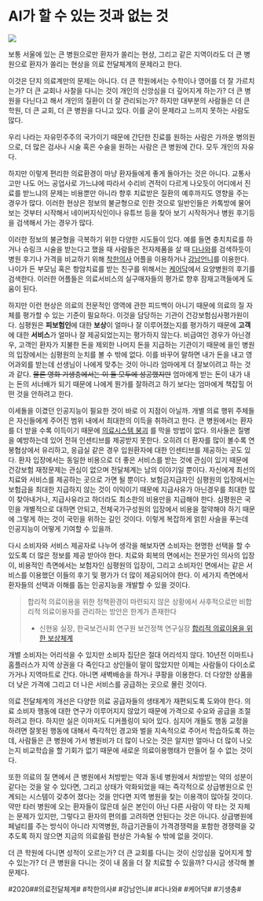 # AI가 할 수 있는 것과 없는 것
![](AI%E1%84%80%E1%85%A1%20%E1%84%92%E1%85%A1%E1%86%AF%20%E1%84%89%E1%85%AE%20%E1%84%8B%E1%85%B5%E1%86%BB%E1%84%82%E1%85%B3%E1%86%AB%20%E1%84%80%E1%85%A5%E1%86%BA%E1%84%80%E1%85%AA%20%E1%84%8B%E1%85%A5%E1%86%B9%E1%84%82%E1%85%B3%E1%86%AB%20%E1%84%80%E1%85%A5%E1%86%BA/1011841_slice.jpg)

 보통 서울에 있는 큰 병원으로만 환자가 쏠리는 현상, 그리고 같은 지역이라도 더 큰 병원으로 환자가 쏠리는 현상을 의료 전달체계의 문제라고 한다.

  이것은 단지 의료계만의 문제는 아니다.  더 큰 학원에서는 수학이나 영어를 더 잘 가르치는가? 더 큰 교회나 사찰을 다니는 것이 개인의 신앙심을 더 깊어지게 하는가?  더 큰 병원을 다닌다고 해서 개인의 질환이 더 잘 관리되는가? 하지만 대부분의 사람들은 더 큰 학원, 더 큰 교회, 더 큰 병원을 다니고 있다.  이를 굳이 문제라고 느끼지 못하는 사람도 많다. 

우리 나라는 자유민주주의 국가이기 때문에  간단한 진료를 원하는 사람은 가까운 병의원으로, 더 많은 검사나 시술 혹은 수술을 원하는 사람은 큰 병원에 간다. 모두 개인의 자유다. 

 하지만 이렇게 편리한 의료환경이 마냥 환자들에게 좋게 돌아가는 것은 아니다.  교통사고만 나도 어느 공업사로 가느냐에 따라서 수리비 견적이 다르게 나오듯이 어디에서 진료를 받느냐의 문제는 비용뿐만 아니라 향후 치료받은 질환의 예후까지도 영향을 주는 경우가 많다. 이러한 현상은 정보의 불균형으로 인한 것으로 일반인들은 카톡방에 물어보는 것부터 시작해서 네이버지식인이나 유튜브 등을 찾아 보기 시작하거나 병원 후기등을 검색해서 가는 경우가 많다. 

 이러한 정보의 불균형을 극복하기 위한 다양한 시도들이 있다.  예를 들면 충치치료를 하거나 슈링크 시술을 받는다고 했을 때 사람들은  전자제품을 살 때 [다나와](http://danawa.com)를 검색하듯이 병원 후기나 가격을 비교하기 위해 [착한의사](https://www.adoc.co.kr) 어플을 이용하거나  [강남언니](https://about.gangnamunni.com)를 이용한다.  나이가 든 부모님 혹은 항암치료를 받는 친구를 위해서는 [케어닥](https://caredoc.kr)에서 요양병원의 후기를 검색한다.  이러한 어플들은 의료서비스의 실구매자들의 평가로 향후 잠재고객들에게 도움이 된다. 

  하지만 이런 현상은 의료의 전문적인 영역에 관한 피드백이 아니기 때문에 의료의 질 자체를 평가할 수 있는 기준이 필요하다. 이것을 담당하는 기관이 건강보험심사평가원이다. 심평원은 **피보험인**에 대한 **보상**이 얼마나 잘 이루어졌는지를 평가하기 때문에 **고객**에 대한 **서비스**가 얼마나 잘 제공되었는지는 평가하지 않는다. 비급여인 경우가 아닌경우, 고객인 환자가 지불한 돈을 제외한 나머지 돈을 지급하는 기관이기 때문에 을인 병원의 입장에서는 심평원의 눈치를 볼 수 밖에 없다. 이를 바꾸어 말하면 내가 돈을 내고 영어과외를 받는데 선생님이 나에게 맞추는 것이 아니라 엄마에게 더 잘보이려고 하는 것과 같다.  ~~물론 영화 기생충에서는 이 둘 모두에 성공했지만~~ 엄마에게 받는 돈이 내가 내는 돈의 서너배가 되기 때문에 나에게 뭔가를 잘하려고 하기 보다는 엄마에게 책잡힐 어떤 것을 안하려고 한다. 

 이세돌을 이겼던 인공지능이 필요한 것이 바로 이 지점이 아닐까. 개별 의료 행위 주체들은 자신들에게 주어진 범위 내에서 최대한의 이득을 취하려고 한다.  큰 병원에서는 환자를 더 받을 수록 이득이기 때문에 [의료시스템 붕괴](http://www.bosa.co.kr/news/articleView.html?idxno=2119443) 를 막을 방법이 없다. 의사들은 질병을 예방하는데 있어 전혀 인센티브를 제공받지 못한다.  오히려 더 환자를 많이 볼수록 연봉협상에서 유리하고,  응급실 같은 경우 입원환자에 대한 인센티브를 제공하는 곳도 있다. 환자 입장에서는 동일한 비용으로 더 좋은 서비스를 받는 것에 관심이 있기 때문에 건강보험 재정문제는 관심이 없으며 전달체계는 남의 이야기일 뿐이다. 자신에게 최선의 치료와 서비스를 제공하는 곳으로 가면 될 뿐이다.  보험금지급자인 심평원의 입장에서는 보험금을 최대한 지급하지 않는 것이 이익이기 때문에 지급사유가 아닌경우를 최대한 많이 찾아내거나,  지급사유라고 하더라도 최소한의 비용만을 지급해야 한다.  심평원은 국민을 개별적으로 대하면 안되고, 전체국가구성원의 입장에서 비용을 절약해야 하기 때문에 그렇게 하는 것이 국민을 위하는 길인 것이다.  이렇게 복잡하게 얽힌 사슬을 푸는데 인공지능이 어떻게 기여할 수 있을까. 

 다시 소비자와 서비스 제공자로 나누어 생각을 해보자면 소비자는 현명한 선택을 할 수 있도록 더 많은 정보를 제공 받아야 한다. 치료와  회복의 면에서는 전문가인 의사의 입장이, 비용적인 측면에서는 보험자인 심평원의 입장이, 그리고 소비자인 면에서는 같은 서비스를 이용했던 이들의 후기 및 평가가 더 많이 제공되어야 한다. 이 세가지 측면에서 환자들의 선택과 이해를 돕는 인공지능을 개발할 수 있을 것이다.  

> 합리적 의료이용을 위한 정책환경이 마련되지 않은 상황에서 사후적으로만 비합리적 의료이용자를 관리하는 방안은 한계가 존재한다   
>  - 신현웅 실장, 한국보건사회 연구원 보건정책 연구실장 [합리적 의료이용을 위한 보상체계](http://www.medigatenews.com/news/1207157343)  

 개별 소비자는 어리석을 수 있지만 소비자 집단은 절대 어리석지 않다. 10년전 이마트나 홈플러스가 지역 상권을 다 죽인다고 상인들이 말이 많았지만 이제는 사람들이 다이소로 가거나 지역마트로 간다. 아니면 새벽배송을 하거나 쿠팡을 이용한다. 더 다양한 상품을 더 낮은 가격에 그리고 더 나은 서비스를 공급하는 곳으로 몰린 것이다. 

 의료 전달체계의 개선은 다양한 의료 공급자들의 생태계가 재편되도록 도와야 한다. 의료 소비자 행동에 대한 연구가 이루어지지 않았기 때문에 가격으로 수요와 공급을 조절하려고 한다. 하지만 실은 이마저도 디커플링이 되어 있다. 심지어 개들도 행동 교정을 하려면 잘못된 행동에 대해서 즉각적인 경고와 벌을 지속적으로 주어서 학습하도록 하는데, 사람들은 큰 병원에 가서 병원비가 더 많이 나오는 것은 알지만 얼마나 더 많이 나오는지 비교학습을 할 기회가 없기 때문에 새로운 의료이용행태가 만들어 질 수 없는 것이다. 

 또한 의료의 질 면에서 큰 병원에서 처방받는 약과 동네 병원에서 처방받는 약의 성분이 같다는 것을 알 수 있다면, 그리고 상태가 악화되었을 때는 즉각적으로 상급병원으로 인계되는 시스템이 갖추어 졌다는 것을 안다면 지역 병원을 찾는 이용객이 많아질 것이다. 약만 타러 병원에 오는 환자들이 많은데 실은 본인이 아닌 다른 사람이 약 타는 것 자체는 문제가 있지만, 그렇다고 환자의 편의를 고려하면 안된다는 것은 아니다. 상급병원에 페널티를 주는 방식이 아니라 지역병원, 하급기관들이 가격경쟁력을 포함한 경쟁력을 갖추도록 하지 않으면 지금의 의료쏠림 현상은 가속될 수 밖에 없을 것이다. 

 더 큰 학원에 다니면 성적이 오르는가? 더 큰 교회를 다니는 것이 신앙심을 깊어지게 할 수 있는가? 더 큰 병원을 다니는 것이 내 몸을 더 잘 치료할 수 있을까?  다시금 생각해 볼 문제다. 






#2020##의료전달체계# #착한의사# #강남언니# #다나와# #케어닥# #기생충# 
